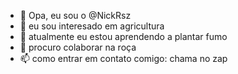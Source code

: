 - 👋 Opa, eu sou o @NickRsz
- 👀 eu sou interesado em agricultura
- 🌱 atualmente eu estou aprendendo a plantar fumo
- 💞️ procuro colaborar na roça
- 📫 como entrar em contato comigo: chama no zap

<!---
NickRsz/NickRsz is a ✨ special ✨ repository because its `README.md` (this file) appears on your GitHub profile.
You can click the Preview link to take a look at your changes.
--->
